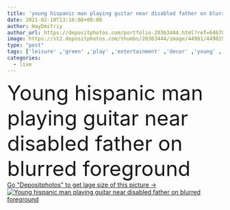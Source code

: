 ```yaml
---
title: 'young hispanic man playing guitar near disabled father on blurred foreground'
date: 2021-02-18T13:16:08+00:00
author: HayDmitriy
author_url: https://depositphotos.com/portfolio-20363444.html?ref=64678756
image: https://st2.depositphotos.com/thumbs/20363444/image/44981/449819370/api_thumb_450.jpg?forcejpeg=true
type: "post"
tags: ['leisure' ,'green' ,'play' ,'entertainment' ,'decor' ,'young' ,'people' ,'hobby' ,'plants' ,'family' ,'Men' ,'blur' ,'home' ,'music' ,'perform' ,'together' ,'indoors' ,'son' ,'handsome' ,'musician' ,'mature' ,'parent' ,'dad' ,'father' ,'guitarist' ,'generations' ,'disabled' ,'relationship' ,'rack' ,'latin' ,'Hispanic' ,'fatherhood' ,'disability' ,'Wheelchair' ,'handicapped' ,'flowerpots' ,'copy space' ,'Living Room' ,'middle aged' ,'musical instrument' ,'acoustic guitar' ]
categories: 
  - live
---
```

<div aling="center">
            <font size="60"> Young hispanic man playing guitar near disabled father on blurred foreground</font>   
</div>
<div>
    <a href='https://st2.depositphotos.com/thumbs/20363444/image/44981/449819370/api_thumb_450.jpg?forcejpeg=true?ref=64678756' target=_blank > Go "Depositphotos" to get lage size of this picture ->
        <img href='https://st2.depositphotos.com/thumbs/20363444/image/44981/449819370/api_thumb_450.jpg?forcejpeg=true?ref=64678756' src='https://st2.depositphotos.com/20363444/44981/i/950/depositphotos_449819370-stock-photo-young-hispanic-man-playing-guitar.jpg?forcejpeg=true' alt='Young hispanic man playing guitar near disabled father on blurred foreground' >
    </a>
</div>
